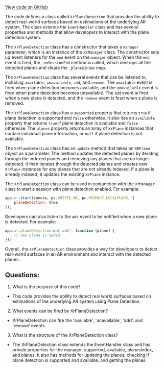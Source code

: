 [View code on GitHub](https://github.com/playcanvas/engine/src/framework/xr/xr-plane-detection.js)

The code defines a class called `XrPlaneDetection` that provides the ability to detect real-world surfaces based on estimations of the underlying AR system. The class extends the `EventHandler` class and has several properties and methods that allow developers to interact with the plane detection system.

The `XrPlaneDetection` class has a constructor that takes a `manager` parameter, which is an instance of the `XrManager` class. The constructor sets up event listeners for the `end` event on the `manager` object. When the `end` event is fired, the `_onSessionEnd` method is called, which destroys all the detected planes and clears the `_planesIndex` map.

The `XrPlaneDetection` class has several events that can be listened to, including `available`, `unavailable`, `add`, and `remove`. The `available` event is fired when plane detection becomes available, and the `unavailable` event is fired when plane detection becomes unavailable. The `add` event is fired when a new plane is detected, and the `remove` event is fired when a plane is removed.

The `XrPlaneDetection` class has a `supported` property that returns `true` if plane detection is supported and `false` otherwise. It also has an `available` property that returns `true` if plane detection is available and `false` otherwise. The `planes` property returns an array of `XrPlane` instances that contain individual plane information, or `null` if plane detection is not available.

The `XrPlaneDetection` class has an `update` method that takes an `XRFrame` object as a parameter. The method updates the detected planes by iterating through the indexed planes and removing any planes that are no longer detected. It then iterates through the detected planes and creates new `XrPlane` instances for any planes that are not already indexed. If a plane is already indexed, it updates the existing `XrPlane` instance.

The `XrPlaneDetection` class can be used in conjunction with the `XrManager` class to start a session with plane detection enabled. For example:

```javascript
app.xr.start(camera, pc.XRTYPE_VR, pc.XRSPACE_LOCALFLOOR, {
    planeDetection: true
});
```

Developers can also listen to the `add` event to be notified when a new plane is detected. For example:

```javascript
app.xr.planeDetection.on('add', function (plane) {
    // new plane is added
});
```

Overall, the `XrPlaneDetection` class provides a way for developers to detect real-world surfaces in an AR environment and interact with the detected planes.
## Questions: 
 1. What is the purpose of this code?
- This code provides the ability to detect real world surfaces based on estimations of the underlying AR system using Plane Detection.

2. What events can be fired by XrPlaneDetection?
- XrPlaneDetection can fire the 'available', 'unavailable', 'add', and 'remove' events.

3. What is the structure of the XrPlaneDetection class?
- The XrPlaneDetection class extends the EventHandler class and has private properties for the manager, supported, available, planesIndex, and planes. It also has methods for updating the planes, checking if plane detection is supported and available, and getting the planes.